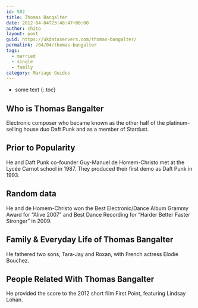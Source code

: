 ```yaml
---
id: 502
title: Thomas Bangalter
date: 2012-04-04T23:48:47+00:00
author: chito
layout: post
guid: https://ukdataservers.com/thomas-bangalter/
permalink: /04/04/thomas-bangalter  
tags:
  - married
  - single
  - family
category: Mariage Guides
---
```


* some text
{: toc}


## Who is  Thomas Bangalter
                  
                  
                  
Electronic composer who became known as the other half of the platinum-selling house duo Daft Punk and as a member of Stardust. 
                  
                
                
                
## Prior to Popularity 
                  
                  
                  
He and Daft Punk co-founder Guy-Manuel de Homem-Christo met at the Lycée Carnot school in 1987. They produced their first demo as Daft Punk in 1993.
                  
                
                
                
## Random data 
                  
                  
                  
He and de Homem-Christo won the Best Electronic/Dance Album Grammy Award for &#8220;Alive 2007&#8221; and Best Dance Recording for &#8220;Harder Better Faster Stronger&#8221; in 2009.
                  
                
                
                
## Family & Everyday Life of Thomas Bangalter
                  
                  
                  
He fathered two sons, Tara-Jay and Roxan, with French actress Elodie Bouchez.
                  
                
                
                
## People Related With  Thomas Bangalter
                  
                  
                  
He provided the score to the 2012 short film First Point, featuring Lindsay Lohan.
                  
                
              
            
          
          
          
    
    
  
